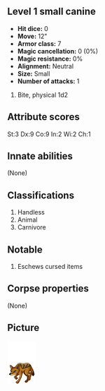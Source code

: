 ## Level 1 small canine
- **Hit dice:** 0
- **Move:** 12"
- **Armor class:** 7
- **Magic cancellation:** 0 (0%)
- **Magic resistance:** 0%
- **Alignment:** Neutral
- **Size:** Small
- **Number of attacks:** 1
1. Bite, physical 1d2
## Attribute scores
St:3 Dx:9 Co:9 In:2 Wi:2 Ch:1
## Innate abilities
(None)
## Classifications
1. Handless
2. Animal
3. Carnivore
## Notable
1. Eschews cursed items
## Corpse properties
(None)
## Picture
![Jackal](https://github.com/hyvanmielenpelit/GnollHackTileSet/blob/main/Monsters/jackal/jackal.png)

